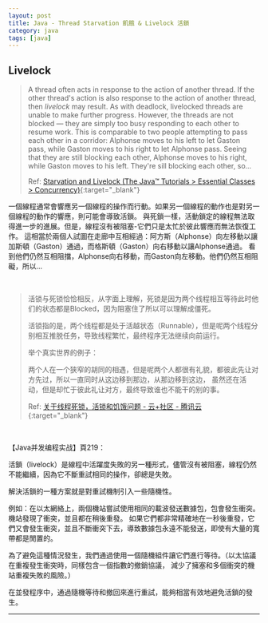 ```yaml
---
layout: post
title: Java - Thread Starvation 飢餓 & Livelock 活鎖
category: java
tags: [java]
---
```


## Livelock

> A thread often acts in response to the action of another thread. If the other thread's action is also response to the action 
> of another thread, then *livelock* may result. As with deadlock, livelocked threads are unable to make further progress. 
> However, the threads are not blocked — they are simply too busy responding to each other to resume work. This is 
> comparable to two people attempting to pass each other in a corridor: Alphonse moves to his left to let Gaston pass, while 
> Gaston moves to his right to let Alphonse pass. Seeing that they are still blocking each other, Alphonse moves to his right, 
> while Gaston moves to his left. They're sill blocking each other, so...
>
> Ref: [Starvation and Livelock (The Java™ Tutorials > Essential Classes > Concurrency)](https://docs.oracle.com/javase/tutorial/essential/concurrency/starvelive.html){:target="_blank"}

一個線程通常會響應另一個線程的操作而行動。如果另一個線程的動作也是對另一個線程的動作的響應，則可能會導致活鎖。
與死鎖一樣，活動鎖定的線程無法取得進一步的進展。但是，線程沒有被阻塞-它們只是太忙於彼此響應而無法恢復工作。
這相當於兩個人試圖在走廊中互相經過：阿方斯（Alphonse）向左移動以讓加斯頓（Gaston）通過，而格斯頓（Gaston）向右移動以讓Alphonse通過。
看到他們仍然互相阻擋，Alphonse向右移動，而Gaston向左移動。他們仍然互相阻礙，所以...

<br>

> 活锁与死锁恰恰相反，从字面上理解，死锁是因为两个线程相互等待此时他们的状态都是Blocked，因为阻塞住了所以可以理解成僵死。
> 
> 活锁指的是，两个线程都是处于活越状态（Runnable），但是呢两个线程分别相互推脱任务，导致线程繁忙，最终程序无法继续向前运行。
>
> 举个真实世界的例子：
>
> 两个人在一个狭窄的胡同的相遇，但是呢两个人都很有礼貌，都彼此先让对方先过，所以一直同时从这边移到那边，从那边移到这边，
> 虽然还在活动，但是却忙于彼此礼让对方，最终导致谁也不能干的别的事。
>
> Ref: [关于线程死锁，活锁和饥饿问题 - 云+社区 - 腾讯云](https://cloud.tencent.com/developer/article/1161103){:target="_blank"}

<br>

【Java并发编程实战】頁219：

活鎖（livelock）是線程中活躍度失敗的另一種形式，儘管沒有被阻塞，線程仍然不能繼續，因為它不斷重試相同的操作，卻總是失敗。

解決活鎖的一種方案就是對重試機制引入一些隨機性。

例如：在以太網絡上，兩個機站嘗試使用相同的載波發送數據包，包會發生衝突。機站發現了衝突，並且都在稍後重發。
如果它們都非常精確地在一秒後重發，它們又會發生衝突，並且不斷衝突下去，導致數據包永遠不能發送，即使有大量的寬帶都是閒置的。

為了避免這種情況發生，我們通過使用一個隨機組件讓它們進行等待。（以太協議在重複發生衝突時，同樣包含一個指數的撤銷協議，
減少了擁塞和多個衝突的機站重複失敗的風險。）

在並發程序中，通過隨機等待和撤回來進行重試，能夠相當有效地避免活鎖的發生。

---
